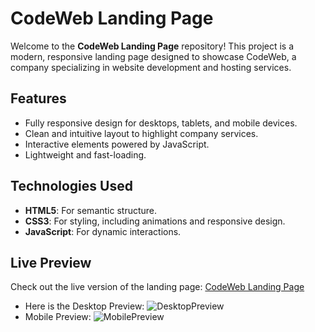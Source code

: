 # CodeWeb Landing Page

Welcome to the **CodeWeb Landing Page** repository! This project is a modern, responsive landing page designed to showcase CodeWeb, a company specializing in website development and hosting services.

## Features

- Fully responsive design for desktops, tablets, and mobile devices.
- Clean and intuitive layout to highlight company services.
- Interactive elements powered by JavaScript.
- Lightweight and fast-loading.

## Technologies Used

- **HTML5**: For semantic structure.
- **CSS3**: For styling, including animations and responsive design.
- **JavaScript**: For dynamic interactions.

## Live Preview  
Check out the live version of the landing page: [CodeWeb Landing Page](https://idyllic-parfait-a2d4f6.netlify.app)
- Here is the Desktop Preview: ![DesktopPreview](https://github.com/user-attachments/assets/c6fe5ffa-c48e-450d-901c-89210e256f6d)
- Mobile Preview: 
![MobilePreview](https://github.com/user-attachments/assets/c6cb1a0c-cbc1-4668-95fc-51ef08a758ff)
